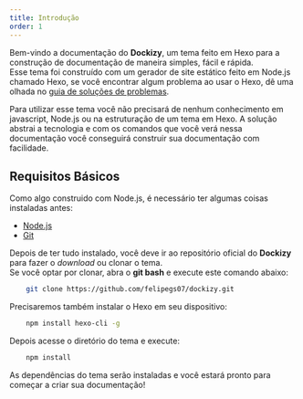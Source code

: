 ```yaml
---
title: Introdução
order: 1
---
```


Bem-vindo a documentação do **Dockizy**, um tema feito em Hexo para a construção de documentação de maneira simples, fácil e rápida.  
Esse tema foi construído com um gerador de site estático feito em Node.js chamado Hexo, se você encontrar algum problema ao usar o Hexo, dê uma olhada no [guia de soluções de problemas](https://hexo.io/pt-br/docs/troubleshooting).

Para utilizar esse tema você não precisará de nenhum conhecimento em javascript, Node.js ou na estruturação de um tema em Hexo. A solução abstrai a tecnologia e com os comandos que você verá nessa documentação você conseguirá construir sua documentação com facilidade.

## Requisitos Básicos

Como algo construido com Node.js, é necessário ter algumas coisas instaladas antes:
- [Node.js](https://nodejs.org/en/)
- [Git](https://git-scm.com/)

Depois de ter tudo instalado, você deve ir ao repositório oficial do **Dockizy** para fazer o _download_ ou clonar o tema.  
Se você optar por clonar, abra o __git bash__ e execute este comando abaixo:

```bash
    git clone https://github.com/felipegs07/dockizy.git
```

Precisaremos também instalar o Hexo em seu dispositivo:
```bash
    npm install hexo-cli -g
```

Depois acesse o diretório do tema e execute:
```bash
    npm install
```

As dependências do tema serão instaladas e você estará pronto para começar a criar sua documentação!